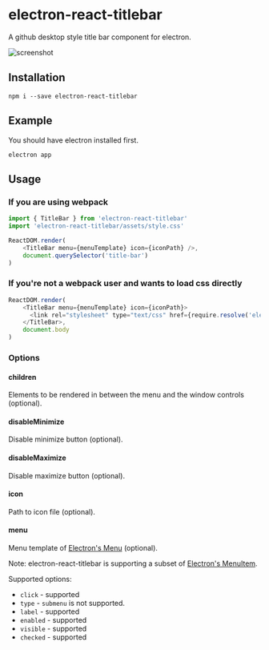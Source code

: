 # electron-react-titlebar
A github desktop style title bar component for electron.

![screenshot](https://github.com/KochiyaOcean/electron-react-titlebar/raw/master/app/screenshot.PNG)

## Installation

```
npm i --save electron-react-titlebar
```

## Example

You should have electron installed first.

```
electron app
```

## Usage

### If you are using webpack

```javascript
import { TitleBar } from 'electron-react-titlebar'
import 'electron-react-titlebar/assets/style.css'

ReactDOM.render(
    <TitleBar menu={menuTemplate} icon={iconPath} />,
    document.querySelector('title-bar')
)
```

### If you're not a webpack user and wants to load css directly 

```js
ReactDOM.render(
    <TitleBar menu={menuTemplate} icon={iconPath}>
      <link rel="stylesheet" type="text/css" href={require.resolve('electron-react-titlebar/assets/style.css')} />
    </TitleBar>,
    document.body
)
```

### Options

#### children

Elements to be rendered in between the menu and the window controls (optional).

#### disableMinimize

Disable minimize button (optional).

#### disableMaximize

Disable maximize button (optional).

#### icon

Path to icon file (optional).

#### menu

Menu template of [Electron's Menu](https://github.com/electron/electron/blob/master/docs/api/menu.md#main-process) (optional).

Note: electron-react-titlebar is supporting a subset of [Electron's MenuItem](https://github.com/electron/electron/blob/master/docs/api/menu-item.md).

Supported options:

* `click` - supported
* `type` - `submenu` is not supported.
* `label` - supported
* `enabled` - supported
* `visible` - supported
* `checked` - supported
